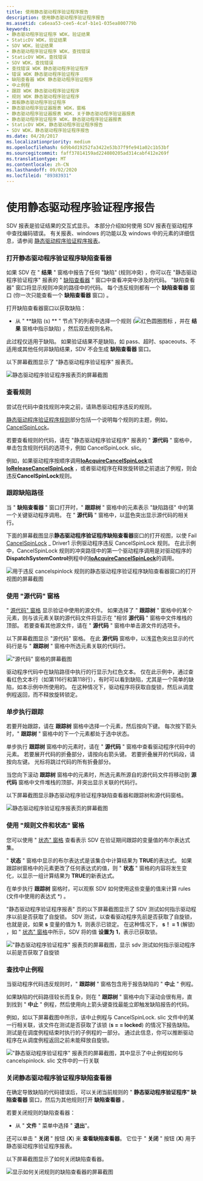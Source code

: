 ```yaml
---
title: 使用静态驱动程序验证程序报告
description: 使用静态驱动程序验证程序报告
ms.assetid: ca6eaa53-cee5-4caf-b1e1-035ea800779b
keywords:
- 静态驱动程序验证程序 WDK，验证结果
- StaticDV WDK，验证结果
- SDV WDK，验证结果
- 静态驱动程序验证程序 WDK，查找错误
- StaticDV WDK，查找错误
- SDV WDK，查找错误
- 查找错误 WDK 静态驱动程序验证程序
- 错误 WDK 静态驱动程序验证程序
- 缺陷查看器 WDK 静态驱动程序验证程序
- 中止例程
- 跟踪 WDK 静态驱动程序验证程序
- 规则 WDK 静态驱动程序验证程序
- 面板静态驱动程序验证程序
- 静态驱动程序验证器报表 WDK，窗格
- 静态驱动程序验证器报表 WDK，关于静态驱动程序验证器报表
- 静态驱动程序验证程序 WDK，静态驱动程序验证器报表
- StaticDV WDK，静态驱动程序验证程序报告
- SDV WDK，静态驱动程序验证程序报告
ms.date: 04/20/2017
ms.localizationpriority: medium
ms.openlocfilehash: 6d9b4d19252fa3422e53b37f9fe941a02c1b53bf
ms.sourcegitcommit: faff37814159ad224080205ad314cabf412e269f
ms.translationtype: MT
ms.contentlocale: zh-CN
ms.lasthandoff: 09/02/2020
ms.locfileid: "89383931"
---
```

# <a name="using-the-static-driver-verifier-report"></a>使用静态驱动程序验证程序报告


SDV 报表是验证结果的交互式显示。 本部分介绍如何使用 SDV 报表在驱动程序中查找编码错误。 有关报表、windows 的功能以及 windows 中的元素的详细信息，请参阅 [静态驱动程序验证程序报表](static-driver-verifier-report.md)。

### <a name="span-idopen_the_static_driver_verifier_defect_viewerspanspan-idopen_the_static_driver_verifier_defect_viewerspanopen-the-static-driver-verifier-defect-viewer"></a><span id="open_the_static_driver_verifier_defect_viewer"></span><span id="OPEN_THE_STATIC_DRIVER_VERIFIER_DEFECT_VIEWER"></span>打开静态驱动程序验证程序缺陷查看器

如果 SDV 在 " **结果** " 窗格中报告了任何 "缺陷" (规则冲突) ，你可以在 "静态驱动程序验证程序" 报表的 " [缺陷查看器](defect-viewer.md) " 窗口中查看冲突中涉及的代码。 "缺陷查看器" 窗口将显示规则冲突的路径中的代码。 每个违反规则都有一个 **缺陷查看器** 窗口 (你一次只能查看一个 **缺陷查看器** 窗口) 。

打开缺陷查看器窗口以获取缺陷：

-   从 " **缺陷 (s) ** " 节点下的列表中选择一个规则 (![ 红色圆圈图标 ](images/sdv-ico-defect.png) ，并在 **结果** 窗格中指示缺陷) ，然后双击规则名称。

此过程仅适用于缺陷。 如果验证结果不是缺陷，如 pass、超时、spaceouts、不适用或其他任何非缺陷结果，SDV 不会生成 **缺陷查看器** 窗口。

以下屏幕截图显示了 "静态驱动程序验证程序" 报表页。

![静态驱动程序验证程序报表页的屏幕截图](images/sdv-defectviewer.png)

### <a name="span-idreview_the_rulespanspan-idreview_the_rulespanreview-the-rule"></a><span id="review_the_rule"></span><span id="REVIEW_THE_RULE"></span>查看规则

尝试在代码中查找规则冲突之前，请熟悉驱动程序违反的规则。

[静态驱动程序验证程序规则](/windows-hardware/drivers/ddi/index)部分包括一个说明每个规则的主题，例如， [CancelSpinLock](./wdm-cancelspinlock.md)。

若要查看规则的代码，请在 "静态驱动程序验证程序" 报表的 " **源代码** " 窗格中，单击包含规则代码的选项卡，例如 CancelSpinLock. slic。

例如，如果驱动程序按顺序调用[**IoAcquireCancelSpinLock**](/previous-versions/windows/hardware/drivers/ff548196(v=vs.85))或[**IoReleaseCancelSpinLock**](/previous-versions/windows/hardware/drivers/ff549550(v=vs.85)) ，或者驱动程序在释放旋转锁之前退出了例程，则会违反**CancelSpinLock**规则。

### <a name="span-idtrace_the_defect_pathspanspan-idtrace_the_defect_pathspantrace-the-defect-path"></a><span id="trace_the_defect_path"></span><span id="TRACE_THE_DEFECT_PATH"></span>跟踪缺陷路径

当 " **缺陷查看器** " 窗口打开时，" **跟踪树** " 窗格中的元素表示 "缺陷路径" 中的第一个关键驱动程序调用。 在 " **源代码** " 窗格中，以蓝色突出显示源代码的相关行。

下面的屏幕截图显示**静态驱动程序验证程序缺陷查看器**窗口的打开视图，以使 Fail [CancelSpinLock](./wdm-cancelspinlock.md) \_ Driver1 示例驱动程序违反 CancelSpinLock 规则。 在此示例中，CancelSpinLock 规则的冲突路径中的第一个驱动程序调用是对驱动程序的**DispatchSystemControl**例程中的[**IoAcquireCancelSpinLock**](/previous-versions/windows/hardware/drivers/ff548196(v=vs.85))的调用。

![用于违反 cancelspinlock 规则的静态驱动程序验证程序缺陷查看器窗口的打开视图的屏幕截图](images/sdv-tracetree.png)

### <a name="span-iduse_the_source_code_panespanspan-iduse_the_source_code_panespanuse-the-source-code-pane"></a><span id="use_the_source_code_pane"></span><span id="USE_THE_SOURCE_CODE_PANE"></span>使用 "源代码" 窗格

" [源代码" 窗格](source-code-pane.md) 显示验证中使用的源文件。 如果选择了 " **跟踪树** " 窗格中的某个元素，则与该元素关联的源代码文件将显示在 "相邻 **源代码** " 窗格中文件堆栈的顶部。 若要查看其他源文件，请在 " **源代码** " 窗格中单击源文件的选项卡。

以下屏幕截图显示 "源代码" 窗格。 在此 **源代码** 窗格中，以浅蓝色突出显示的代码行是与 " **跟踪树** " 窗格中所选元素关联的代码行。

!["源代码" 窗格的屏幕截图](images/sdv-sourcecode.png)

驱动程序代码中在缺陷路径中执行的行显示为红色文本。 仅在此示例中，通过查看红色文本行（如第116行和第118行），有时可以看到缺陷，尤其是一个简单的缺陷，如本示例中所使用的。 在这种情况下，驱动程序将获取自旋锁，然后从调度例程返回，而不释放旋转锁定。

### <a name="span-idstep_through_the_tracespanspan-idstep_through_the_tracespanstep-through-the-trace"></a><span id="step_through_the_trace"></span><span id="STEP_THROUGH_THE_TRACE"></span>单步执行跟踪

若要开始跟踪，请在 **跟踪树** 窗格中选择一个元素，然后按向下键。 每次按下箭头时，" **跟踪树** " 窗格中的下一个元素都处于选中状态。

单步执行 **跟踪树** 窗格中的元素时，请在 " **源代码** " 窗格中查看驱动程序代码中的元素。 若要展开代码的折叠部分，请按向右箭头键。 若要折叠展开的代码段，请按向左键。 光标将跳过代码的所有折叠部分。

当您向下滚动 **跟踪树** 窗格中的元素时，所选元素所源自的源代码文件将移动到 **源代码** 窗格中文件堆栈的顶部，并突出显示关联的代码行。

以下屏幕截图显示静态驱动程序验证程序缺陷查看器和跟踪树和源代码窗格。

![静态驱动程序验证程序报表页的屏幕截图](images/sdv-trace1.png)

### <a name="span-iduse_the_rule_file_and_state_panespanspan-iduse_the_rule_file_and_state_panespanuse-the-rule-file-and-state-pane"></a><span id="use_the_rule_file_and_state_pane"></span><span id="USE_THE_RULE_FILE_AND_STATE_PANE"></span>使用 "规则文件和状态" 窗格

您可以使用 " [状态" 窗格](state-pane.md) 查看表示 SDV 在验证期间跟踪的变量值的布尔表达式集。

" **状态** " 窗格中显示的布尔表达式是该集合中计算结果为 **TRUE**的表达式。 如果跟踪树窗格中的元素更改了任何表达式的值，则 " **状态** " 窗格的内容将发生变化，以显示一组计算结果为 **TRUE**的新表达式。

在单步执行 **跟踪树** 窗格时，可以观察 SDV 如何使用这些变量的值来计算 rules (文件中使用的表达式 \*) 。

"静态驱动程序验证程序报表" 页的以下屏幕截图显示了 SDV 测试如何指示驱动程序以前是否获取了自旋锁。 SDV 测试，以查看驱动程序先前是否获取了自旋锁，也就是说，如果 **s** 变量的值为 **1**，则表示已锁定。 在这种情况下， **s！ = 1** (解锁) ，如 " [状态" 窗格](state-pane.md)中所示，SDV 将的值 **设置为** **1**，表示已获取锁。

!["静态驱动程序验证程序" 报表页的屏幕截图，显示 sdv 测试如何指示驱动程序以前是否获取了自旋锁](images/sdv-trace2.png)

### <a name="span-idfind_the_abort_routinespanspan-idfind_the_abort_routinespanfind-the-abort-routine"></a><span id="find_the_abort_routine"></span><span id="FIND_THE_ABORT_ROUTINE"></span>查找中止例程

当驱动程序代码违反规则时，" **跟踪树** " 窗格包含用于报告缺陷的 " **中止** " 例程。

如果缺陷的代码路径较长而复杂，则在 " **跟踪树** " 窗格中向下滚动会很有用，直到找到 " **中止** " 例程，然后使用向上箭头键查找最能立即触发缺陷报告的代码。

例如，如以下屏幕截图中所示，该中止例程与 CancelSpinLock. slic 文件中的某一行相关联，该文件在测试是否获取了该锁 (**s = = locked**) 的情况下报告缺陷。 测试是在调度例程结束时执行的子例程的一部分。 通过此信息，你可以推断驱动程序在从调度例程返回之前未能释放自旋锁。

!["静态驱动程序验证程序" 报表页的屏幕截图，其中显示了中止例程如何与 cancelspinlock. slic 文件中的一行关联](images/sdv-trace3.png)

### <a name="span-idclose_the_static_driver_verifier_defect_viewerspanspan-idclose_the_static_driver_verifier_defect_viewerspanclose-the-static-driver-verifier-defect-viewer"></a><span id="close_the_static_driver_verifier_defect_viewer"></span><span id="CLOSE_THE_STATIC_DRIVER_VERIFIER_DEFECT_VIEWER"></span>关闭静态驱动程序验证程序缺陷查看器

在确定导致缺陷的代码错误后，可以关闭当前规则的 " **静态驱动程序验证程序" 缺陷查看器** 窗口，然后为其他规则打开 **缺陷查看器** 。

若要关闭规则的缺陷查看器：

-   从 " **文件** " 菜单中选择 " **退出**"。

还可以单击 " **关闭** " 按钮 (**X**) 来 **查看缺陷查看器**。 它位于 " **关闭** " 按钮 (**X**) 用于静态驱动程序验证程序报表。

以下屏幕截图显示了如何关闭缺陷查看器。

![显示如何关闭规则的缺陷查看器的屏幕截图](images/sdv-defectviewerclose.png)

 

